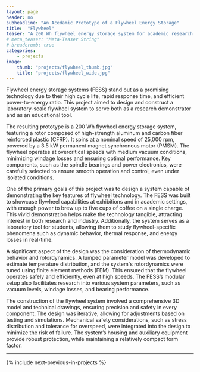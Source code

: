 ```yaml
---
layout: page
header: no
subheadline: "An Acedamic Prototype of a Flywheel Energy Storage"
title:  "Flywheel"
teaser: "A 200 Wh flywheel energy storage system for academic research and demonstration. Featuring a high-strengh aluminum and CFRP rotor, it operates at 25,000 rpm, powered by a 3.5 kW synchronous motor. The prototype enables the study of key flywheel phenomena like thermal behavior and rotordynamics, making it a valuable tool for both research and education."  
# meta_teaser: "Meta-Teaser String"
# breadcrumb: true
categories:
    - projects
image:
    thumb: "projects/flywheel_thumb.jpg"
    title: "projects/flywheel_wide.jpg"
---
```


 Flywheel energy storage systems
(FESS) stand out as a promising technology due to their high cycle life, rapid
response time, and efficient power-to-energy ratio. This project aimed to design
and construct a laboratory-scale flywheel system to serve both as a research
demonstrator and as an educational tool. 

The resulting prototype is a 200 Wh flywheel energy storage system, featuring a
rotor composed of high-strength aluminum and carbon fiber reinforced plastic
(CFRP). It spins at a nominal speed of 25,000 rpm, powered by a 3.5 kW permanent
magnet synchronous motor (PMSM). The flywheel operates at overcritical speeds
with medium vacuum conditions, minimizing windage losses and ensuring optimal
performance. Key components, such as the spindle bearings and power electronics,
were carefully selected to ensure smooth operation and control, even under
isolated conditions. 

One of the primary goals of this project was to design a system capable of
demonstrating the key features of flywheel technology. The FESS was built to
showcase flywheel capabilities at exhibitions and in academic settings, with
enough power to brew up to five cups of coffee on a single charge. This vivid
demonstration helps make the technology tangible, attracting interest in both
research and industry. Additionally, the system serves as a laboratory tool for
students, allowing them to study flywheel-specific phenomena such as dynamic
behavior, thermal response, and energy losses in real-time. 

A significant aspect of the design was the consideration of thermodynamic
behavior and rotordynamics. A lumped parameter model was developed to estimate
temperature distribution, and the system's rotordynamics were tuned using finite
element methods (FEM). This ensured that the flywheel operates safely and
efficiently, even at high speeds. The FESS’s modular setup also facilitates
research into various system parameters, such as vacuum levels, windage losses,
and bearing performance. 

The construction of the flywheel system involved a comprehensive 3D model and
technical drawings, ensuring precision and safety in every component. The design
was iterative, allowing for adjustments based on testing and simulations.
Mechanical safety considerations, such as stress distribution and tolerance for
overspeed, were integrated into the design to minimize the risk of failure. The
system’s housing and auxiliary equipment provide robust protection, while
maintaining a relatively compact form factor. 

---

{% include next-previous-in-projects %}